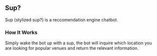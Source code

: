 ## Sup?

Sup (stylized sup?) is a reccomendation engine chatbot.

### How It Works

Simply wake the bot up with a sup, the bot will inquire which location you are looking for popular venues and return the relevant information.

```STACK
